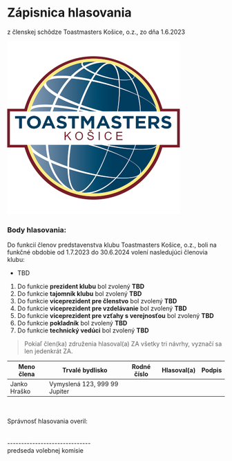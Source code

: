 # Zápisnica hlasovania
z členskej schôdze Toastmasters Košice, o.z., zo dňa 1.6.2023

![alt text][logo]

### Body hlasovania:
Do funkcií členov predstavenstva klubu Toastmasters Košice, o.z., boli na funkčné obdobie od 1.7.2023 do 30.6.2024 volení nasledujúci členovia klubu:<br/>
- TBD

1. Do funkcie **prezident klubu** bol zvolený **TBD**
2. Do funkcie **tajomník klubu** bol zvolený **TBD**
3. Do funkcie **viceprezident pre členstvo** bol zvolený **TBD**
4. Do funkcie **viceprezident pre vzdelávanie** bol zvolený **TBD**
5. Do funkcie **viceprezident pre vzťahy s verejnosťou** bol zvolený **TBD**
6. Do funkcie **pokladník** bol zvolený **TBD**
7. Do funkcie **technický vedúci** bol zvolený **TBD**

> Pokiaľ člen(ka) združenia hlasoval(a) ZA všetky tri návrhy, vyznačí sa len jedenkrát ZA.

| Meno člena         | Trvalé bydlisko                          | Rodné číslo | Hlasoval(a) | Podpis |
|--------------------|------------------------------------------|-------------|-------------|--------|
| Janko Hraško       | Vymyslená 123, 999 99 Jupiter            |             |             |        |

<br/>
<br/>
Správnosť hlasovania overil:
<br/>
<br/>
<br/>
------------------------------</br>predseda volebnej komisie

[logo]: https://github.com/toastmasters-kosice/graficke-podklady/raw/main/Log%C3%A1/%C5%A0tandardn%C3%A9%20zmen%C5%A1en%C3%A9%20logo%20TMKE.png "Logo Toastmasters Košice"
